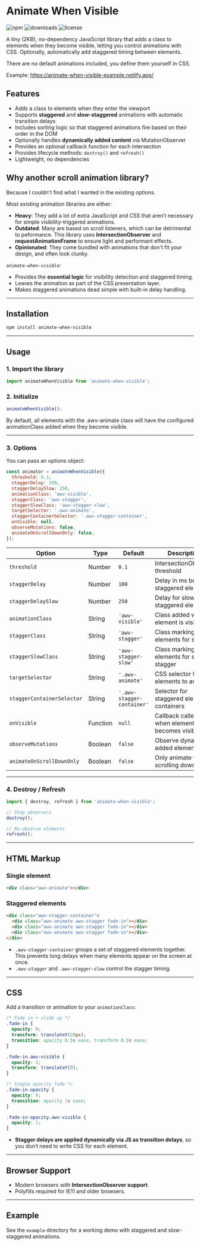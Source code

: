 # Animate When Visible

![npm](https://img.shields.io/npm/v/animate-when-visible)
![downloads](https://img.shields.io/npm/dm/animate-when-visible)
![license](https://img.shields.io/npm/l/animate-when-visible)

A tiny (2KB), no-dependency JavaScript library that adds a class to elements when they become visible, letting you control animations with CSS. Optionally, automatically add staggered timing between elements.

There are no default animations included, you define them yourself in CSS.

Example: https://animate-when-visible-example.netlify.app/

## Features

- Adds a class to elements when they enter the viewport
- Supports **staggered** and **slow-staggered** animations with automatic transition delays
- Includes sorting logic so that staggered animations fire based on their order in the DOM
- Optionally handles **dynamically added content** via MutationObserver
- Provides an optional callback function for each intersection
- Provides lifecycle methods: `destroy()` and `refresh()`
- Lightweight, no dependencies

## Why another scroll animation library?

Because I couldn't find what I wanted in the existing options.

Most existing animation libraries are either:

- **Heavy**: They add a lot of extra JavaScript and CSS that aren’t necessary for simple visibility-triggered animations.
- **Outdated**: Many are based on scroll listeners, which can be detrimental to peformance. This library uses **IntersectionObserver** and **requestAnimationFrame** to ensure light and performant effects.
- **Opinionated**: They come bundled with animations that don't fit your design, and often look clunky.

`animate-when-visible`:

- Provides the **essential logic** for visibility detection and staggered timing.
- Leaves the animation as part of the CSS presentation layer.
- Makes staggered animations dead simple with built-in delay handling.

---

## Installation

```bash
npm install animate-when-visible
```

---

## Usage

### 1. Import the library

```javascript
import animateWhenVisible from 'animate-when-visible';
```

### 2. Initialize

```javascript
animateWhenVisible();
```

By default, all elements with the .awv-animate class will have the configured animationClass added when they become visible.

---

### 3. Options

You can pass an options object:

```javascript
const animator = animateWhenVisible({
  threshold: 0.1,
  staggerDelay: 100,
  staggerDelaySlow: 250,
  animationClass: 'awv-visible',
  staggerClass: 'awv-stagger',
  staggerSlowClass: 'awv-stagger-slow',
  targetSelector: '.awv-animate',
  staggerContainerSelector: '.awv-stagger-container',
  onVisible: null,
  observeMutations: false,
  animateOnScrollDownOnly: false,
});
```

| Option                     | Type     | Default                    | Description                                  |
| -------------------------- | -------- | -------------------------- | -------------------------------------------- |
| `threshold`                | Number   | `0.1`                      | IntersectionObserver threshold               |
| `staggerDelay`             | Number   | `100`                      | Delay in ms between staggered elements       |
| `staggerDelaySlow`         | Number   | `250`                      | Delay for slow-staggered elements            |
| `animationClass`           | String   | `'awv-visible'`            | Class added when element is visible          |
| `staggerClass`             | String   | `'awv-stagger'`            | Class marking elements for stagger           |
| `staggerSlowClass`         | String   | `'awv-stagger-slow'`       | Class marking elements for slow stagger      |
| `targetSelector`           | String   | `'.awv-animate'`           | CSS selector for elements to animate         |
| `staggerContainerSelector` | String   | `'.awv-stagger-container'` | Selector for staggered element containers    |
| `onVisible`                | Function | `null`                     | Callback called when element becomes visible |
| `observeMutations`         | Boolean  | `false`                    | Observe dynamically added elements           |
| `animateOnScrollDownOnly`  | Boolean  | `false`                    | Only animate when scrolling down             |

---

### 4. Destroy / Refresh

```javascript
import { destroy, refresh } from 'animate-when-visible';
```

```javascript
// Stop observers
destroy();

// Re-observe elements
refresh();
```

---

## HTML Markup

### Single element

```html
<div class="awv-animate"></div>
```

### Staggered elements

```html
<div class="awv-stagger-container">
  <div class="awv-animate awv-stagger fade-in"></div>
  <div class="awv-animate awv-stagger fade-in"></div>
  <div class="awv-animate awv-stagger fade-in"></div>
</div>
```

- `.awv-stagger-container` groups a set of staggered elements together. This prevents long delays when many elements appear on the screen at once.
- `.awv-stagger` and `.awv-stagger-slow` control the stagger timing.

---

## CSS

Add a transition or animation to your `animationClass`:

```css
/* Fade in + slide up */
.fade-in {
  opacity: 0;
  transform: translateY(20px);
  transition: opacity 0.5s ease, transform 0.5s ease;
}

.fade-in.awv-visible {
  opacity: 1;
  transform: translateY(0);
}

/* Simple opacity fade */
.fade-in-opacity {
  opacity: 0;
  transition: opacity 1s ease;
}

.fade-in-opacity.awv-visible {
  opacity: 1;
}
```

- **Stagger delays are applied dynamically via JS as transition delays**, so you don’t need to write CSS for each element.

---

## Browser Support

- Modern browsers with **IntersectionObserver support**.
- Polyfills required for IE11 and older browsers.

---

## Example

See the `example` directory for a working demo with staggered and slow-staggered animations.
